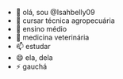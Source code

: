 - 👋 olá, sou @Isahbelly09
- 👀 cursar técnica agropecuária
- 🌱 ensino médio
- 💞️ medicina veterinária
- 📫 estudar
- 😄 ela, dela
- ⚡ gauchá

<!---
Isahbelly09/Isahbelly09 is a ✨ special ✨ repository because its `README.md` (this file) appears on your GitHub profile.
You can click the Preview link to take a look at your changes.
--->
